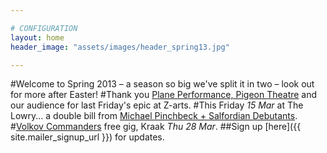 ```yaml
---

# CONFIGURATION
layout: home
header_image: "assets/images/header_spring13.jpg"

---
```


#Welcome to Spring 2013 – a season so big we've split it in two – look out for more after Easter!
#Thank you [Plane Performance, Pigeon Theatre](/current/2013-springsummer/pp/index.html) and our audience for last Friday's epic at Z-arts.
#This Friday *15 Mar* at The Lowry...  a double bill from [Michael Pinchbeck + Salfordian Debutants](/current/2013-springsummer/pinchbeck/index.html).
#[Volkov Commanders](/current/2013-springsummer/kraak/index.html) free gig, Kraak *Thu 28 Mar*.
##Sign up [here]({{ site.mailer_signup_url }}) for updates.
